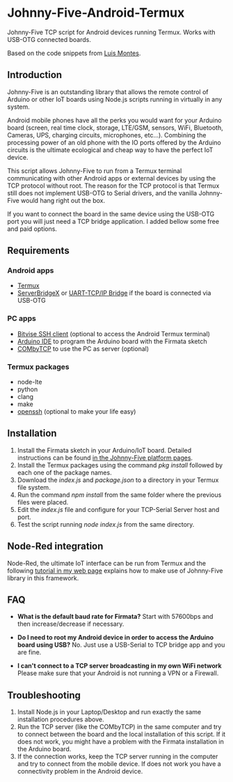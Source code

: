 # Johnny-Five-Android-Termux
 Johnny-Five TCP script for Android devices running Termux. Works with USB-OTG connected boards.

 Based on the code snippets from [Luis Montes](https://github.com/monteslu).

 ## Introduction

 Johnny-Five is an outstanding library that allows the remote control of Arduino or other IoT boards using Node.js scripts running in virtually in any system.

 Android mobile phones have all the perks you would want for your Arduino board (screen, real time clock, storage, LTE/GSM, sensors, WiFi, Bluetooth, Cameras, UPS, charging circuits, microphones, etc...). Combining the processing power of an old phone with the IO ports offered by the Arduino circuits is the ultimate ecological and cheap way to have the perfect IoT device.

 This script allows Johnny-Five to run from a Termux terminal communicating with other Android apps or external devices by using the TCP protocol without root. The reason for the TCP protocol is that Termux still does not implement USB-OTG to Serial drivers, and the vanilla Johnny-Five would hang right out the box.

 If you want to connect the board in the same device using the USB-OTG port you will just need a TCP bridge application. I added bellow some free and paid options.

 ## Requirements

 ### Android apps
 * [Termux](https://termux.com/)
 * [ServerBridgeX](https://play.google.com/store/apps/details?id=com.cidtepole.serverbridge&hl=en) or [UART-TCP/IP Bridge](https://play.google.com/store/apps/details?id=com.t2techhub.iot.uarttcpbridge&hl=en) if the board is connected via USB-OTG

 ### PC apps
 * [Bitvise SSH client](https://www.bitvise.com/ssh-client-download) (optional to access the Android Termux terminal)
 * [Arduino IDE](https://www.arduino.cc/en/Main/Software) to program the Arduino board with the Firmata sketch
 * [COMbyTCP](https://sourceforge.net/projects/combytcp/) to use the PC as server (optional)

 ### Termux packages
 * node-lte
 * python
 * clang
 * make
 * [openssh](https://wiki.termux.com/wiki/Remote_Access) (optional to make your life easy)

 ## Installation
 1. Install the Firmata sketch in your Arduino/IoT board. Detailed instructions can be found [in the Johnny-Five platform pages](http://johnny-five.io/platform-support/).
 2. Install the Termux packages using the command *pkg install* followed by each one of the package names.
 3. Download the *index.js* and *package.json* to a directory in your Termux file system.
 4. Run the command *npm install* from the same folder where the previous files were placed.
 5. Edit the *index.js* file and configure for your TCP-Serial Server host and port.
 6. Test the script running *node index.js* from the same directory.

## Node-Red integration
Node-Red, the ultimate IoT interface can be run from Termux and the following [tutorial in my web page](https://www.danbp.org) explains how to make use of Johnny-Five library in this framework.

## FAQ
* **What is the default baud rate for Firmata?**
Start with 57600bps and then increase/decrease if necessary.

* **Do I need to root my Android device in order to access the Arduino board using USB?**
No. Just use a USB-Serial to TCP bridge app and you are fine.

* **I can't connect to a TCP server broadcasting in my own WiFi network**
Please make sure that your Android is not running a VPN or a Firewall.

## Troubleshooting
1. Install Node.js in your Laptop/Desktop and run exactly the same installation procedures above.
2. Run the TCP server (like the COMbyTCP) in the same computer and try to connect between the board and the local installation of this script. If it does not work, you might have a problem with the Firmata installation in the Arduino board.
3. If the connection works, keep the TCP server running in the computer and try to connect from the mobile device. If does not work you have a connectivity problem in the Android device.